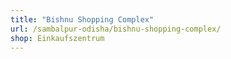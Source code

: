 ```yaml
---
title: "Bishnu Shopping Complex"
url: /sambalpur-odisha/bishnu-shopping-complex/
shop: Einkaufszentrum
---
```

